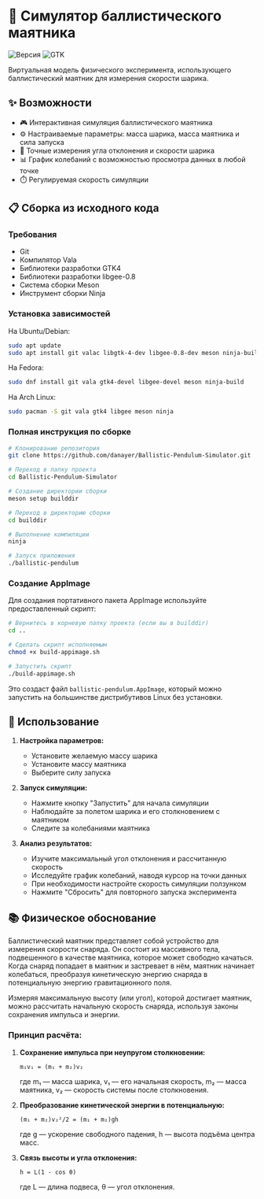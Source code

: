 # 🔬 Симулятор баллистического маятника

![Версия](https://img.shields.io/badge/версия-1.0.0-blue.svg)
![GTK](https://img.shields.io/badge/GTK-4-green.svg)

Виртуальная модель физического эксперимента, использующего баллистический маятник для измерения скорости шарика.

## ✨ Возможности

- 🎮 Интерактивная симуляция баллистического маятника
- ⚙️ Настраиваемые параметры: масса шарика, масса маятника и сила запуска
- 📏 Точные измерения угла отклонения и скорости шарика
- 📊 График колебаний с возможностью просмотра данных в любой точке
- ⏱️ Регулируемая скорость симуляции

## 📋 Сборка из исходного кода

### Требования

- Git
- Компилятор Vala
- Библиотеки разработки GTK4
- Библиотеки разработки libgee-0.8
- Система сборки Meson
- Инструмент сборки Ninja

### Установка зависимостей

На Ubuntu/Debian:

```bash
sudo apt update
sudo apt install git valac libgtk-4-dev libgee-0.8-dev meson ninja-build
```

На Fedora:

```bash
sudo dnf install git vala gtk4-devel libgee-devel meson ninja-build
```

На Arch Linux:

```bash
sudo pacman -S git vala gtk4 libgee meson ninja
```

### Полная инструкция по сборке

```bash
# Клонирование репозитория
git clone https://github.com/danayer/Ballistic-Pendulum-Simulator.git

# Переход в папку проекта
cd Ballistic-Pendulum-Simulator

# Создание директории сборки
meson setup builddir

# Переход в директорию сборки
cd builddir

# Выполнение компиляции
ninja

# Запуск приложения
./ballistic-pendulum
```

### Создание AppImage

Для создания портативного пакета AppImage используйте предоставленный скрипт:

```bash
# Вернитесь в корневую папку проекта (если вы в builddir)
cd ..

# Сделать скрипт исполняемым
chmod +x build-appimage.sh

# Запустить скрипт
./build-appimage.sh
```

Это создаст файл `ballistic-pendulum.AppImage`, который можно запустить на большинстве дистрибутивов Linux без установки.

## 🚀 Использование

1. **Настройка параметров:**
   - Установите желаемую массу шарика
   - Установите массу маятника
   - Выберите силу запуска

2. **Запуск симуляции:**
   - Нажмите кнопку "Запустить" для начала симуляции
   - Наблюдайте за полетом шарика и его столкновением с маятником
   - Следите за колебаниями маятника

3. **Анализ результатов:**
   - Изучите максимальный угол отклонения и рассчитанную скорость
   - Исследуйте график колебаний, наводя курсор на точки данных
   - При необходимости настройте скорость симуляции ползунком
   - Нажмите "Сбросить" для повторного запуска эксперимента

## 📚 Физическое обоснование

Баллистический маятник представляет собой устройство для измерения скорости снаряда. Он состоит из массивного тела, подвешенного в качестве маятника, которое может свободно качаться. Когда снаряд попадает в маятник и застревает в нём, маятник начинает колебаться, преобразуя кинетическую энергию снаряда в потенциальную энергию гравитационного поля.

Измеряя максимальную высоту (или угол), которой достигает маятник, можно рассчитать начальную скорость снаряда, используя законы сохранения импульса и энергии.

### Принцип расчёта:

1. **Сохранение импульса при неупругом столкновении:**
   ```
   m₁v₁ = (m₁ + m₂)v₂
   ```
   где m₁ — масса шарика, v₁ — его начальная скорость, m₂ — масса маятника, v₂ — скорость системы после столкновения.

2. **Преобразование кинетической энергии в потенциальную:**
   ```
   (m₁ + m₂)v₂²/2 = (m₁ + m₂)gh
   ```
   где g — ускорение свободного падения, h — высота подъёма центра масс.

3. **Связь высоты и угла отклонения:**
   ```
   h = L(1 - cos θ)
   ```
   где L — длина подвеса, θ — угол отклонения.
